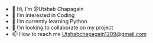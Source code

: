 - 👋 Hi, I’m @Utshab Chapagain
- 👀 I’m interested in Coding
- 🌱 I’m currently learning Python
- 💞️ I’m looking to collaborate on my project
- 📫 How to reach me Utshabchapagain1209@gmail.com

<!---
Utshab1/Utshab1 is a ✨ special ✨ repository because its `README.md` (this file) appears on your GitHub profile.
You can click the Preview link to take a look at your changes.
--->

